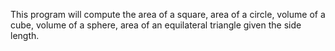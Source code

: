 This program will compute the area of a square, area of a circle, volume of a cube, volume of a sphere, area of an 
equilateral triangle given the side length.
